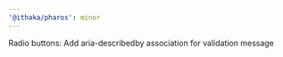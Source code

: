 ```yaml
---
'@ithaka/pharos': minor
---
```


Radio buttons: Add aria-describedby association for validation message
